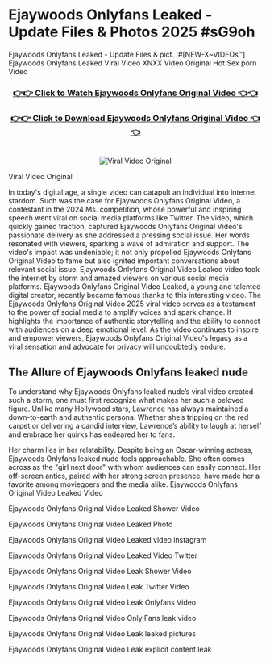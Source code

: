 # Ejaywoods Onlyfans Leaked - Update Files & Photos 2025 #sG9oh

Ejaywoods Onlyfans Leaked - Update Files & pict. !#[NEW-X~VIDEOs™] Ejaywoods Onlyfans Leaked Viral Video XNXX Video Original Hot Sex porn Video
<br>
<div align="center">
<h3><a href="https://links2leaks.com?utm_source=ejaywoods&utm_medium=gitlong" rel="nofollow">👉👉 Click to Watch Ejaywoods Onlyfans Original Video 👈👈</a></h3>
<h3><a href="https://links2leaks.com?utm_source=ejaywoods&utm_medium=gitlong" rel="nofollow">👉👉 Click to Download Ejaywoods Onlyfans Original Video 👈👈</a></h3>
<br>
<a href="https://links2leaks.com?utm_source=ejaywoods&utm_medium=gitlong" rel="nofollow"><img src="https://i.ibb.co/Gkj2r4b/banner.png" alt="Viral Video Original" style="max-width: 100%; display: inline-block;" data-target="animated-image.originalImage"></a>
</div>

Viral Video Original

In today's digital age, a single video can catapult an individual into internet stardom. Such was the case for Ejaywoods Onlyfans Original Video, a contestant in the 2024 Ms. competition, whose powerful and inspiring speech went viral on social media platforms like Twitter.
The video, which quickly gained traction, captured Ejaywoods Onlyfans Original Video's passionate delivery as she addressed a pressing social issue. Her words resonated with viewers, sparking a wave of admiration and support. The video's impact was undeniable; it not only propelled Ejaywoods Onlyfans Original Video to fame but also ignited important conversations about relevant social issue.
Ejaywoods Onlyfans Original Video Leaked video took the internet by storm and amazed viewers on various social media platforms. Ejaywoods Onlyfans Original Video Leaked, a young and talented digital creator, recently became famous thanks to this interesting video.
The Ejaywoods Onlyfans Original Video 2025 viral video serves as a testament to the power of social media to amplify voices and spark change. It highlights the importance of authentic storytelling and the ability to connect with audiences on a deep emotional level. As the video continues to inspire and empower viewers, Ejaywoods Onlyfans Original Video's legacy as a viral sensation and advocate for privacy will undoubtedly endure.

<h2>The Allure of Ejaywoods Onlyfans leaked nude</h2>


To understand why Ejaywoods Onlyfans leaked nude’s viral video created such a storm, one must first recognize what makes her such a beloved figure. Unlike many Hollywood stars, Lawrence has always maintained a down-to-earth and authentic persona. Whether she’s tripping on the red carpet or delivering a candid interview, Lawrence’s ability to laugh at herself and embrace her quirks has endeared her to fans.

Her charm lies in her relatability. Despite being an Oscar-winning actress, Ejaywoods Onlyfans leaked nude feels approachable. She often comes across as the "girl next door" with whom audiences can easily connect. Her off-screen antics, paired with her strong screen presence, have made her a favorite among moviegoers and the media alike.
Ejaywoods Onlyfans Original Video Leaked Video

Ejaywoods Onlyfans Original Video Leaked Shower Video

Ejaywoods Onlyfans Original Video Leaked Photo

Ejaywoods Onlyfans Original Video Leaked video instagram

Ejaywoods Onlyfans Original Video Leaked Video Twitter

Ejaywoods Onlyfans Original Video Leak Shower Video

Ejaywoods Onlyfans Original Video Leak Twitter Video

Ejaywoods Onlyfans Original Video Leak Onlyfans Video

Ejaywoods Onlyfans Original Video Only Fans leak video

Ejaywoods Onlyfans Original Video Leak leaked pictures

Ejaywoods Onlyfans Original Video Leak explicit content leak